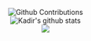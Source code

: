 <div align="center">


![Github Contributions](https://github-readme-streak-stats.herokuapp.com/?user=kadir-ince&hide_border=true) 
<br/>
![Kadir's github stats](https://github-readme-stats.vercel.app/api/?username=kadir-ince&show_icons=true&title_color=0A84FF&icon_color=3080ed&text_color=000000&bg_color=ffffff&hide_border=true&count_private=true) 
<br/>
<a href="https://github.com/microsoft/WPF-Samples/commit/33fe052fa8849f697f65ab34a6774affb9101519" >
 <img align="center" src="https://github-readme-stats.vercel.app/api/pin/?username=kadir-ince&repo=WPF-Samples&theme=vue" />
</a>
</div> 
